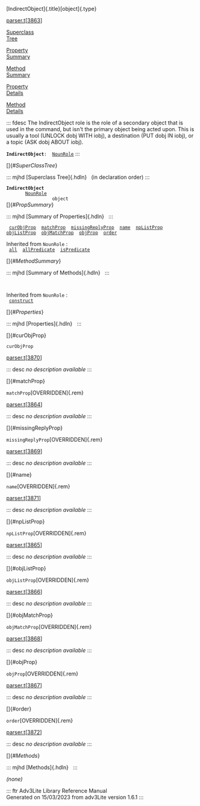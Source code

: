 [IndirectObject]{.title}[object]{.type}

[parser.t](../file/parser.t.html)\[[3863](../source/parser.t.html#3863)\]

[Superclass\
Tree](#_SuperClassTree_)

[Property\
Summary](#_PropSummary_)

[Method\
Summary](#_MethodSummary_)

[Property\
Details](#_Properties_)

[Method\
Details](#_Methods_)

::: fdesc
The IndirectObject role is the role of a secondary object that is used
in the command, but isn\'t the primary object being acted upon. This is
usually a tool (UNLOCK dobj WITH iobj), a destination (PUT dobj IN
iobj), or a topic (ASK dobj ABOUT iobj).

**`IndirectObject`**` :   `[`NounRole`](../object/NounRole.html)
:::

[]{#_SuperClassTree_}

::: mjhd
[Superclass Tree]{.hdln}   (in declaration order)
:::

**`IndirectObject`**\
`         `[`NounRole`](../object/NounRole.html)\
`                 object`\
[]{#_PropSummary_}

::: mjhd
[Summary of Properties]{.hdln}  
:::

` `[`curObjProp`](#curObjProp)`  `[`matchProp`](#matchProp)`  `[`missingReplyProp`](#missingReplyProp)`  `[`name`](#name)`  `[`npListProp`](#npListProp)`  `[`objListProp`](#objListProp)`  `[`objMatchProp`](#objMatchProp)`  `[`objProp`](#objProp)`  `[`order`](#order)`  `

Inherited from `NounRole` :\
` `[`all`](../object/NounRole.html#all)`  `[`allPredicate`](../object/NounRole.html#allPredicate)`  `[`isPredicate`](../object/NounRole.html#isPredicate)`  `

[]{#_MethodSummary_}

::: mjhd
[Summary of Methods]{.hdln}  
:::

` `

Inherited from `NounRole` :\
` `[`construct`](../object/NounRole.html#construct)`  `

[]{#_Properties_}

::: mjhd
[Properties]{.hdln}  
:::

[]{#curObjProp}

`curObjProp`

[parser.t](../file/parser.t.html)\[[3870](../source/parser.t.html#3870)\]

::: desc
*no description available*
:::

[]{#matchProp}

`matchProp`[OVERRIDDEN]{.rem}

[parser.t](../file/parser.t.html)\[[3864](../source/parser.t.html#3864)\]

::: desc
*no description available*
:::

[]{#missingReplyProp}

`missingReplyProp`[OVERRIDDEN]{.rem}

[parser.t](../file/parser.t.html)\[[3869](../source/parser.t.html#3869)\]

::: desc
*no description available*
:::

[]{#name}

`name`[OVERRIDDEN]{.rem}

[parser.t](../file/parser.t.html)\[[3871](../source/parser.t.html#3871)\]

::: desc
*no description available*
:::

[]{#npListProp}

`npListProp`[OVERRIDDEN]{.rem}

[parser.t](../file/parser.t.html)\[[3865](../source/parser.t.html#3865)\]

::: desc
*no description available*
:::

[]{#objListProp}

`objListProp`[OVERRIDDEN]{.rem}

[parser.t](../file/parser.t.html)\[[3866](../source/parser.t.html#3866)\]

::: desc
*no description available*
:::

[]{#objMatchProp}

`objMatchProp`[OVERRIDDEN]{.rem}

[parser.t](../file/parser.t.html)\[[3868](../source/parser.t.html#3868)\]

::: desc
*no description available*
:::

[]{#objProp}

`objProp`[OVERRIDDEN]{.rem}

[parser.t](../file/parser.t.html)\[[3867](../source/parser.t.html#3867)\]

::: desc
*no description available*
:::

[]{#order}

`order`[OVERRIDDEN]{.rem}

[parser.t](../file/parser.t.html)\[[3872](../source/parser.t.html#3872)\]

::: desc
*no description available*
:::

[]{#_Methods_}

::: mjhd
[Methods]{.hdln}  
:::

*(none)*

::: ftr
Adv3Lite Library Reference Manual\
Generated on 15/03/2023 from adv3Lite version 1.6.1
:::
